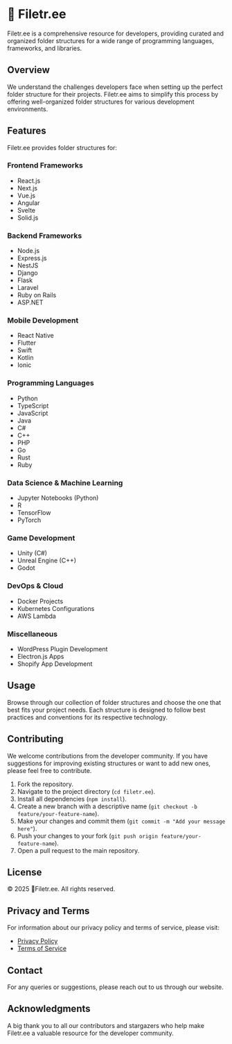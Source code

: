 # 🌳 Filetr.ee

Filetr.ee is a comprehensive resource for developers, providing curated and organized folder structures for a wide range of programming languages, frameworks, and libraries.

## Overview

We understand the challenges developers face when setting up the perfect folder structure for their projects. Filetr.ee aims to simplify this process by offering well-organized folder structures for various development environments.

## Features

Filetr.ee provides folder structures for:

### Frontend Frameworks

- React.js
- Next.js
- Vue.js
- Angular
- Svelte
- Solid.js

### Backend Frameworks

- Node.js
- Express.js
- NestJS
- Django
- Flask
- Laravel
- Ruby on Rails
- ASP.NET

### Mobile Development

- React Native
- Flutter
- Swift
- Kotlin
- Ionic

### Programming Languages

- Python
- TypeScript
- JavaScript
- Java
- C#
- C++
- PHP
- Go
- Rust
- Ruby

### Data Science & Machine Learning

- Jupyter Notebooks (Python)
- R
- TensorFlow
- PyTorch

### Game Development

- Unity (C#)
- Unreal Engine (C++)
- Godot

### DevOps & Cloud

- Docker Projects
- Kubernetes Configurations
- AWS Lambda

### Miscellaneous

- WordPress Plugin Development
- Electron.js Apps
- Shopify App Development

## Usage

Browse through our collection of folder structures and choose the one that best fits your project needs. Each structure is designed to follow best practices and conventions for its respective technology.

## Contributing

We welcome contributions from the developer community. If you have suggestions for improving existing structures or want to add new ones, please feel free to contribute.

1. Fork the repository.
2. Navigate to the project directory (`cd filetr.ee`).
3. Install all dependencies (`npm install`).
4. Create a new branch with a descriptive name (`git checkout -b feature/your-feature-name`).
5. Make your changes and commit them (`git commit -m "Add your message here"`).
6. Push your changes to your fork (`git push origin feature/your-feature-name`).
7. Open a pull request to the main repository.

## License

© 2025 🌳Filetr.ee. All rights reserved.

## Privacy and Terms

For information about our privacy policy and terms of service, please visit:

- [Privacy Policy](https://filetr.ee/privacy)
- [Terms of Service](https://filetr.ee/terms)

## Contact

For any queries or suggestions, please reach out to us through our website.

## Acknowledgments

A big thank you to all our contributors and stargazers who help make Filetr.ee a valuable resource for the developer community.
